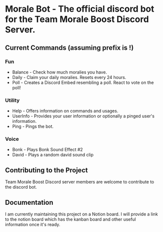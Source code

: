 # Morale Bot - The official discord bot for the Team Morale Boost Discord Server.

## Current Commands (assuming prefix is !)

### Fun
* Balance - Check how much moralies you have.
* Daily - Claim your daily moralies. Resets every 24 hours.
* Poll - Creates a Discord Embed resembling a poll. React to vote on the poll!

### Utility
* Help - Offers information on commands and usages.
* UserInfo - Provides your user information or optionally a pinged user's information.
* Ping - Pings the bot.

### Voice
* Bonk - Plays Bonk Sound Effect #2
* David - Plays a random david sound clip

## Contributing to the Project
Team Morale Boost Discord server members are welcome to contribute to the discord bot.

## Documentation
I am currently maintaining this project on a Notion board. 
I will provide a link to the notion board which has the kanban board and other useful information once it's ready.